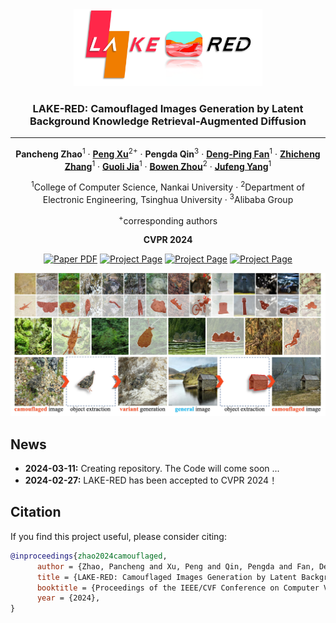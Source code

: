 <div align=center>  <img src="assets/icon.png" width=60%></div>

<div align="center">
<h3>LAKE-RED: Camouflaged Images Generation by Latent Background Knowledge Retrieval-Augmented Diffusion</h3>


---

**Pancheng Zhao**<sup>1</sup> · [**Peng Xu**](https://www.pengxu.net/)<sup>2+</sup> · **Pengda Qin**<sup>3</sup> · [**Deng-Ping Fan**](https://dengpingfan.github.io/)<sup>1</sup> · [**Zhicheng Zhang**](https://zzcheng.top/)<sup>1</sup> · [**Guoli Jia**](https://exped1230.github.io/)<sup>1</sup> · [**Bowen Zhou**](http://web.ee.tsinghua.edu.cn/zhoubowen/zh_CN/index.htm)<sup>2</sup> · [**Jufeng Yang**](https://cv.nankai.edu.cn/)<sup>1</sup>

<sup>1</sup>College of Computer Science, Nankai University · <sup>2</sup>Department of Electronic Engineering, Tsinghua University · <sup>3</sup>Alibaba Group 

<sup>+</sup>corresponding authors

**CVPR 2024**

<a href=""><img src='https://img.shields.io/badge/arXiv-LAKE RED-red' alt='Paper PDF'></a>	<a href=''><img src='https://img.shields.io/badge/Official Version-LAKE RED-blue' alt='Project Page'></a>	<a href=''><img src='https://img.shields.io/badge/Chinese Version-LAKE RED-yellow' alt='Project Page'></a>	<a href='https://depth-anything.github.io'><img src='https://img.shields.io/badge/Project_Page-LAKE RED-green' alt='Project Page'></a>
</div>



![teaser](assets/teaser.jpg)

## News

* **2024-03-11:** Creating repository. The Code will come soon ...
* **2024-02-27:** LAKE-RED has been accepted to CVPR 2024！

## Citation

If you find this project useful, please consider citing:

```bibtex
@inproceedings{zhao2024camouflaged,
      author = {Zhao, Pancheng and Xu, Peng and Qin, Pengda and Fan, Deng-Ping and Zhang, Zhicheng and Jia, Guoli and Zhou, Bowen and Yang, Jufeng},
      title = {LAKE-RED: Camouflaged Images Generation by Latent Background Knowledge Retrieval-Augmented Diffusion},
      booktitle = {Proceedings of the IEEE/CVF Conference on Computer Vision and Pattern Recognition (CVPR)},
      year = {2024},
}
```
